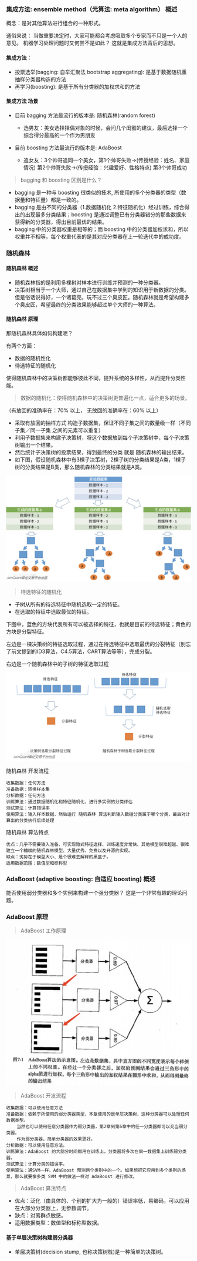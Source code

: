 ### 集成方法: ensemble method（元算法: meta algorithm） 概述

概念：是对其他算法进行组合的一种形式。

通俗来说： 当做重要决定时，大家可能都会考虑吸取多个专家而不只是一个人的意见。 机器学习处理问题时又何尝不是如此？ 这就是集成方法背后的思想。

#### 集成方法：

* 投票选举(bagging: 自举汇聚法 bootstrap aggregating): 是基于数据随机重抽样分类器构造的方法
* 再学习(boosting): 是基于所有分类器的加权求和的方法

#### 集成方法 场景

 * 目前 bagging 方法最流行的版本是: 随机森林(random forest)
   * 选男友：美女选择择偶对象的时候，会问几个闺蜜的建议，最后选择一个综合得分最高的一个作为男朋友

 * 目前 boosting 方法最流行的版本是: AdaBoost
   * 追女友：3个帅哥追同一个美女，第1个帅哥失败->(传授经验：姓名、家庭情况) 第2个帅哥失败->(传授经验：兴趣爱好、性格特点) 第3个帅哥成功

> bagging 和 boosting 区别是什么？

 * bagging 是一种与 boosting 很类似的技术, 所使用的多个分类器的类型（数据量和特征量）都是一致的。
 * bagging 是由不同的分类器（1.数据随机化 2.特征随机化）经过训练，综合得出的出现最多分类结果；boosting 是通过调整已有分类器错分的那些数据来获得新的分类器，得出目前最优的结果。
 * bagging 中的分类器权重是相等的；而 boosting 中的分类器加权求和，所以权重并不相等，每个权重代表的是其对应分类器在上一轮迭代中的成功度。

### 随机森林

#### 随机森林 概述

 * 随机森林指的是利用多棵树对样本进行训练并预测的一种分类器。
 * 决策树相当于一个大师，通过自己在数据集中学到的知识用于新数据的分类。但是俗话说得好，一个诸葛亮，玩不过三个臭皮匠。随机森林就是希望构建多个臭皮匠，希望最终的分类效果能够超过单个大师的一种算法。

#### 随机森林 原理

那随机森林具体如何构建呢？

有两个方面：

* 数据的随机性化
* 待选特征的随机化

使得随机森林中的决策树都能够彼此不同，提升系统的多样性，从而提升分类性能。

> 数据的随机化：使得随机森林中的决策树更普遍化一点，适合更多的场景。

（有放回的准确率在：70% 以上， 无放回的准确率在：60% 以上）

* 采取有放回的抽样方式 构造子数据集，保证不同子集之间的数量级一样（不同子集／同一子集 之间的元素可以重复）
* 利用子数据集来构建子决策树，将这个数据放到每个子决策树中，每个子决策树输出一个结果。
* 然后统计子决策树的投票结果，得到最终的分类 就是 随机森林的输出结果。
* 如下图，假设随机森林中有3棵子决策树，2棵子树的分类结果是A类，1棵子树的分类结果是B类，那么随机森林的分类结果就是A类。

 ![Image text](https://github.com/moveondo/python-MachineLearning/blob/master/%E9%9A%8F%E6%9C%BA%E6%A3%AE%E6%9E%97/image/1.jpg)


> 待选特征的随机化

 * 子树从所有的待选特征中随机选取一定的特征。
 * 在选取的特征中选取最优的特征。
 
下图中，蓝色的方块代表所有可以被选择的特征，也就是目前的待选特征；黄色的方块是分裂特征。

左边是一棵决策树的特征选取过程，通过在待选特征中选取最优的分裂特征（别忘了前文提到的ID3算法，C4.5算法，CART算法等等），完成分裂。

右边是一个随机森林中的子树的特征选取过程

 ![Image text](https://github.com/moveondo/python-MachineLearning/blob/master/%E9%9A%8F%E6%9C%BA%E6%A3%AE%E6%9E%97/image/2.jpg)


随机森林 开发流程

```
收集数据：任何方法
准备数据：转换样本集
分析数据：任何方法
训练算法：通过数据随机化和特征随机化，进行多实例的分类评估
测试算法：计算错误率
使用算法：输入样本数据，然后运行 随机森林 算法判断输入数据分类属于哪个分类，最后对计算出的分类执行后续处理

```

随机森林 算法特点

```
优点：几乎不需要输入准备、可实现隐式特征选择、训练速度非常快、其他模型很难超越、很难建立一个糟糕的随机森林模型、大量优秀、免费以及开源的实现。
缺点：劣势在于模型大小、是个很难去解释的黑盒子。
适用数据范围：数值型和标称型

```

### AdaBoost (adaptive boosting: 自适应 boosting) 概述

能否使用弱分类器和多个实例来构建一个强分类器？ 这是一个非常有趣的理论问题。

### AdaBoost 原理

> AdaBoost 工作原理

 ![Image text](https://github.com/moveondo/python-MachineLearning/blob/master/%E9%9A%8F%E6%9C%BA%E6%A3%AE%E6%9E%97/image/3.jpg)

> AdaBoost 开发流程

```
收集数据：可以使用任意方法
准备数据：依赖于所使用的弱分类器类型，本章使用的是单层决策树，这种分类器可以处理任何数据类型。
    当然也可以使用任意分类器作为弱分类器，第2章到第6章中的任一分类器都可以充当弱分类器。
    作为弱分类器，简单分类器的效果更好。
分析数据：可以使用任意方法。
训练算法：AdaBoost 的大部分时间都用在训练上，分类器将多次在同一数据集上训练弱分类器。
测试算法：计算分类的错误率。
使用算法：通SVM一样，AdaBoost 预测两个类别中的一个。如果想把它应用到多个类别的场景，那么就要像多类 SVM 中的做法一样对 AdaBoost 进行修改。

```
> AdaBoost 算法特点

* 优点：泛化（由具体的、个别的扩大为一般的）错误率低，易编码，可以应用在大部分分类器上，无参数调节。
* 缺点：对离群点敏感。
* 适用数据类型：数值型和标称型数据。

#### 基于单层决策树构建弱分类器

 * 单层决策树(decision stump, 也称决策树桩)是一种简单的决策树。


